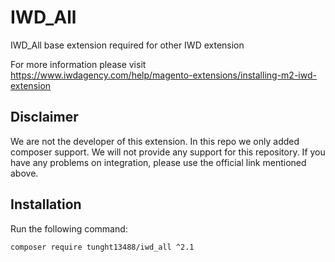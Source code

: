 IWD_All
=================================

IWD_All base extension required for other IWD extension

For more information please visit https://www.iwdagency.com/help/magento-extensions/installing-m2-iwd-extension

Disclaimer
---------

We are not the developer of this extension. In this repo we only added composer support. We will not provide any support for this repository. If you have any problems on integration, please use the official link mentioned above.


Installation
------------

Run the following command:

```
composer require tunght13488/iwd_all ^2.1
```

